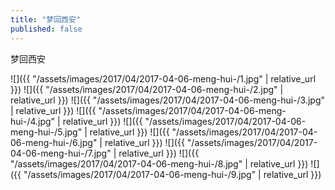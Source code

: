 ```yaml
---
title: "梦回西安"
published: false
---
```

梦回西安



![]({{ "/assets/images/2017/04/2017-04-06-meng-hui-/1.jpg" | relative_url }})
![]({{ "/assets/images/2017/04/2017-04-06-meng-hui-/2.jpg" | relative_url }})
![]({{ "/assets/images/2017/04/2017-04-06-meng-hui-/3.jpg" | relative_url }})
![]({{ "/assets/images/2017/04/2017-04-06-meng-hui-/4.jpg" | relative_url }})
![]({{ "/assets/images/2017/04/2017-04-06-meng-hui-/5.jpg" | relative_url }})
![]({{ "/assets/images/2017/04/2017-04-06-meng-hui-/6.jpg" | relative_url }})
![]({{ "/assets/images/2017/04/2017-04-06-meng-hui-/7.jpg" | relative_url }})
![]({{ "/assets/images/2017/04/2017-04-06-meng-hui-/8.jpg" | relative_url }})
![]({{ "/assets/images/2017/04/2017-04-06-meng-hui-/9.jpg" | relative_url }})
